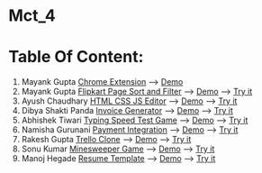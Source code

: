 # Mct_4
# Table Of Content:
1. Mayank Gupta [Chrome Extension](https://github.com/Mayankkatheriya/Mct_4/tree/main/Mayank-Chrome_Extension) --> [Demo](https://drive.google.com/file/d/1PDAMzIh1VBh7nO3ezObSqJKojPEAm_au/view?usp=drive_link)
2. Mayank Gupta [Flipkart Page Sort and Filter](https://github.com/Mayankkatheriya/Mct_4/tree/main/Mayank-flipkart_Sort_filter) --> [Demo](https://drive.google.com/file/d/14hgGbh2DAEh_gQIvBkjKPOpay0NHpUl3/view?usp=drive_link) --> [Try it](https://mayankkatheriya.github.io/Mct_4/Mayank-flipkart_Sort_filter/)
3. Ayush Chaudhary [HTML CSS JS Editor](https://github.com/Mayankkatheriya/Mct_4/tree/main/Ayush_Code_Editor_Using_Javascript) --> [Demo]() --> [Try it](https://mayankkatheriya.github.io/Mct_4/Ayush_Code_Editor_Using_Javascript/)
4. Dibya Shakti Panda [Invoice Generator](https://github.com/Mayankkatheriya/Mct_4/tree/main/Dibya_Invoice_Generator) --> [Demo]() --> [Try it](https://mayankkatheriya.github.io/Mct_4/Dibya_Invoice_Generator/)
5. Abhishek Tiwari [Typing Speed Test Game](https://github.com/Mayankkatheriya/Mct_4/tree/main/Abhishek-Typing_speed_test) --> [Demo]() --> [Try it](https://mayankkatheriya.github.io/Mct_4/Abhishek-Typing_speed_test/)
6. Namisha Gurunani [Payment Integration](https://github.com/Mayankkatheriya/Mct_4/tree/main/Namisha_Payment-integration) --> [Demo](https://drive.google.com/file/d/1VtKJREkoc8YZNJtkHj7hRGh5XKlhYYEd/view?usp=drive_link) --> [Try it](https://mayankkatheriya.github.io/Mct_4/Namisha_Payment-integration/)
7. Rakesh Gupta [Trello Clone](https://github.com/Mayankkatheriya/Mct_4/tree/main/Rakesh_Trello_Clone) --> [Demo]() --> [Try it](https://mayankkatheriya.github.io/Mct_4/Rakesh_Trello_Clone/)
8. Sonu Kumar [Minesweeper Game](https://github.com/Mayankkatheriya/Mct_4/tree/main/Sonu_Minesweeper_Game) --> [Demo]() --> [Try it](https://mayankkatheriya.github.io/Mct_4/Sonu_Minesweeper_Game/)
9. Manoj Hegade [Resume Template]() --> [Demo]() --> [Try it]()

